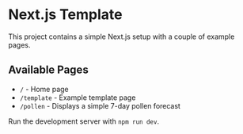 # Next.js Template

This project contains a simple Next.js setup with a couple of example pages.

## Available Pages

- `/` - Home page
- `/template` - Example template page
- `/pollen` - Displays a simple 7-day pollen forecast

Run the development server with `npm run dev`.
